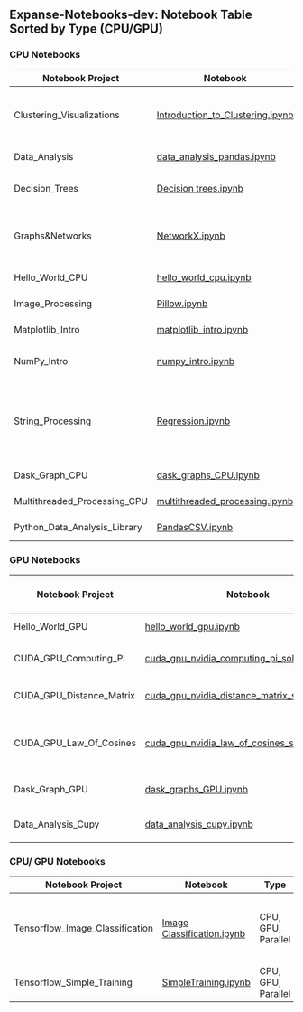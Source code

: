 ## Expanse-Notebooks-dev: Notebook Table Sorted by Type (CPU/GPU)

### CPU Notebooks

| Notebook Project               | Notebook                                                                                   | Type         | Required (Sub) Modules                                                                                             |
|--------------------------------|--------------------------------------------------------------------------------------------|--------------|----------------------------------------------------------------------------------------------------------------------|
| Clustering_Visualizations      | [Introduction_to_Clustering.ipynb](./Clustering_Visulizations/Introduction_to_Clustering.ipynb) | CPU, Serial | `scikit-learn`, `numpy`, `matplotlib`, `sciPy`, `make_blobs`, `KMeans`, `dendrogram`, `linkage`, `AgglomerativeClustering` |
| Data_Analysis                  | [data_analysis_pandas.ipynb](./Data_Analysis/data_analysis_pandas.ipynb)                  | CPU, Serial | `numpy`, `pandas`                                                                                                   |
| Decision_Trees                 | [Decision trees.ipynb](./Decision_Trees/Decision%20trees.ipynb)                          | CPU, Serial | `scikit-learn`, `tree`, `sklearn.datasets`, `graphviz`, `load_iris`                                                 |
| Graphs&Networks                | [NetworkX.ipynb](./Graphs&Networks/NetworkX.ipynb)                                       | CPU, Serial | `NetworkX`, `matplotlib.pyplot`, `networkx`, `write_dot`, `networkx.drawing.nx_pydot`, `networkx`                   |
| Hello_World_CPU                | [hello_world_cpu.ipynb](./Hello_World_CPU/hello_world_cpu.ipynb)                         | CPU, Serial |                                                                                                                      |
| Image_Processing               | [Pillow.ipynb](./Image_Processing/Pillow.ipynb)                                          | CPU, Serial | `PIL`, `Image`, `sys`, `ImageFilter`, `ImageEnhance`                                                                |
| Matplotlib_Intro               | [matplotlib_intro.ipynb](./Matplotlib_Intro/matplotlib_intro.ipynb)                       | CPU, Serial | `matplotlib`, `matplotlib.pyplot`, `numpy`                                                                          |
| NumPy_Intro                    | [numpy_intro.ipynb](./NumPy_Intro/numpy_intro.ipynb)                                     | CPU, Serial | `numpy`, `operator`, `add`, `matplotlib.pyplot`, `collections`, `Counter`                                           |
| String_Processing              | [Regression.ipynb](./String_Processing/Regression.ipynb)                                 | CPU, Serial | `sklearn`, `linear_model`, `mean_squared_error`, `r2_score`, `sklearn.datasets`, `load_diabetes`, `numpy`, `matplotlib.pyplot`, `pandas`, `scipy`, `stats` |
| Dask_Graph_CPU                 | [dask_graphs_CPU.ipynb](./Dask_Graph_CPU/dask_graphs_CPU.ipynb)                           | CPU, Parallel       | `dask`                                           |
| Multithreaded_Processing_CPU   | [multithreaded_processing.ipynb](./Multithreaded_Processing_CPU/multithreaded_processing.ipynb) | CPU, Parallel       | `mkl`, `numpy`, `dask.array`                     |
| Python_Data_Analysis_Library   | [PandasCSV.ipynb](./Python_Data_Analysis_Library/PandasCSV.ipynb)                         | CPU, Parallel       | `IPython.display`, `Image`, `pandas`             |

### GPU Notebooks

| Notebook Project               | Notebook                                                                                   | Type          | Required (Sub) Modules                           |
|--------------------------------|--------------------------------------------------------------------------------------------|---------------|--------------------------------------------------|
| Hello_World_GPU                | [hello_world_gpu.ipynb](./Hello_World_GPU/hello_world_gpu.ipynb)                         | GPU, Serial  |                                                                                                                      |
| CUDA_GPU_Computing_Pi          | [cuda_gpu_nvidia_computing_pi_solution.ipynb](./CUDA_GPU_Computing_Pi/cuda_gpu_nvidia_computing_pi_solution.ipynb) | GPU, Parallel       | `numba`, `math`, `numpy`, `cuda`                 |
| CUDA_GPU_Distance_Matrix       | [cuda_gpu_nvidia_distance_matrix_solution.ipynb](./CUDA_GPU_Distance_Matrix/cuda_gpu_nvidia_distance_matrix_solution.ipynb) | GPU, Parallel       | `numba`, `math`, `numpy`, `cuda`                 |
| CUDA_GPU_Law_Of_Cosines        | [cuda_gpu_nvidia_law_of_cosines_solution.ipynb](./CUDA_GPU_Law_Of_Cosines/cuda_gpu_nvidia_law_of_cosines_solution.ipynb) | GPU, Parallel       | `numba`, `math`, `numpy`, `vectorize`, `cuda`    |
| Dask_Graph_GPU                 | [dask_graphs_GPU.ipynb](./Dask_Graph_GPU/dask_graphs_GPU.ipynb)                           | GPU, Parallel       | `dask`, `cupy`, `dask.array`, `array`            |
| Data_Analysis_Cupy             | [data_analysis_cupy.ipynb](./Data_Analysis_Cupy/data_analysis_cupy.ipynb)                 | GPU, Parallel       | `cupy`, `cudf`, `pandas`, `numpy`                |

### CPU/ GPU Notebooks

| Notebook Project               | Notebook                                                                                   | Type          | Required (Sub) Modules                           |
|--------------------------------|--------------------------------------------------------------------------------------------|---------------|--------------------------------------------------|
| Tensorflow_Image_Classification | [Image Classification.ipynb](./Tensorflow_Image_Classification/Image%20Classification.ipynb) | CPU, GPU, Parallel  | `tensorflow`, `matplotlib.pyplot`, `numpy`, `PIL`, `keras`, `layers`, `tensorflow.keras`, `tensorflow.keras.models`, `Sequential`, `pathlib` |
| Tensorflow_Simple_Training      | [SimpleTraining.ipynb](./Tensorflow_Simple_Training/SimpleTraining.ipynb)                | CPU, GPU, Parallel  | `tensorflow`, `numpy`, `csv`, `matplotlib.pyplot` |
